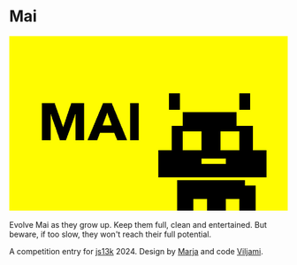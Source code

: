 # Mai

![screenshot](assets/800x500_cover.jpg)

Evolve Mai as they grow up. Keep them full, clean and entertained. But beware, if too slow, they won't reach their full potential.

A competition entry for [js13k](https://js13kgames.com/) 2024. Design by [Marja](https://marjasiira.kuvat.fi/kuvat/) and code [Viljami](https://viljamipeltola.com/).


